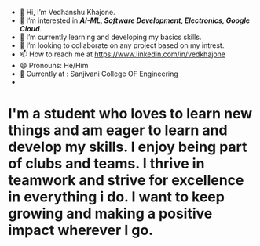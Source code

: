 - 👋 Hi, I’m Vedhanshu Khajone.
- 👀 I’m interested in _**AI-ML, Software Development, Electronics, Google Cloud**._
- 🌱 I’m currently learning and developing my basics skills.
- 💞️ I’m looking to collaborate on any project based on my intrest.
- 📫 How to reach me at https://www.linkedin.com/in/vedkhajone
- 😄 Pronouns: He/Him
- 🏢 Currently at : Sanjivani College OF Engineering
- 
# **I'm a student who loves to learn new things and am eager to learn and develop my skills. I enjoy being part of clubs and teams. I thrive in teamwork and strive for excellence in everything i do. I want to keep growing and making a positive impact wherever I go.**
<!---
Ved-Khajone23/Ved-Khajone23 is a ✨ special ✨ repository because its `README.md` (this file) appears on your GitHub profile.
You can click the Preview link to take a look at your changes.
--->
